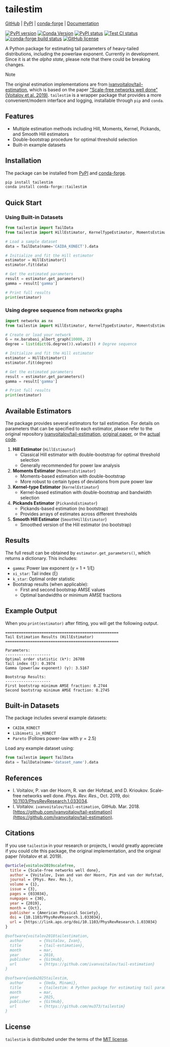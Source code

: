 # tailestim

[GitHub](https://github.com/mu373/tailestim) | [PyPI](https://pypi.org/project/tailestim/) | [conda-forge](https://anaconda.org/conda-forge/tailestim) | [Documentation](https://tailestim.readthedocs.io/en/latest/)

[![PyPI version](https://img.shields.io/pypi/v/tailestim)](https://pypi.org/project/tailestim/) [![Conda Version](https://img.shields.io/conda/vn/conda-forge/tailestim.svg)](https://anaconda.org/conda-forge/tailestim) [![PyPI status](https://img.shields.io/pypi/status/tailestim)](https://pypi.org/project/tailestim/)  [![Test CI status](https://github.com/mu373/tailestim/actions/workflows/test.yml/badge.svg)](https://github.com/mu373/tailestim/actions/workflows/test.yml) [![conda-forge build status](https://dev.azure.com/conda-forge/feedstock-builds/_apis/build/status/tailestim-feedstock?branchName=main)](https://dev.azure.com/conda-forge/feedstock-builds/_build/latest?definitionId=25102&branchName=main) [![GitHub license](https://img.shields.io/github/license/mu373/tailestim)](https://github.com/mu373/tailestim/blob/main/LICENSE.txt)


A Python package for estimating tail parameters of heavy-tailed distributions, including the powerlaw exponent. Currently in development. Since it is at the *alpha state*, please note that there could be breaking changes.

> [!NOTE]
The original estimation implementations are from [ivanvoitalov/tail-estimation](https://github.com/ivanvoitalov/tail-estimation), which is based on the paper ["Scale-free networks well done" (Voitalov et al. 2019)](https://doi.org/10.1103/PhysRevResearch.1.033034). `tailestim` is a wrapper package that provides a more convenient/modern interface and logging, installable through `pip` and `conda`.

## Features
- Multiple estimation methods including Hill, Moments, Kernel, Pickands, and Smooth Hill estimators
- Double-bootstrap procedure for optimal threshold selection
- Built-in example datasets

## Installation
The package can be installed from [PyPI](https://pypi.org/project/tailestim/) and [conda-forge](https://anaconda.org/conda-forge/tailestim).
```bash
pip install tailestim
conda install conda-forge::tailestim
```

## Quick Start

### Using Built-in Datasets
```python
from tailestim import TailData
from tailestim import HillEstimator, KernelTypeEstimator, MomentsEstimator

# Load a sample dataset
data = TailData(name='CAIDA_KONECT').data

# Initialize and fit the Hill estimator
estimator = HillEstimator()
estimator.fit(data)

# Get the estimated parameters
result = estimator.get_parameters()
gamma = result['gamma']

# Print full results
print(estimator)
```

### Using degree sequence from networkx graphs
```python
import networkx as nx
from tailestim import HillEstimator, KernelTypeEstimator, MomentsEstimator

# Create or load your network
G = nx.barabasi_albert_graph(10000, 2)
degree = list(dict(G.degree()).values()) # Degree sequence

# Initialize and fit the Hill estimator
estimator = HillEstimator()
estimator.fit(degree)

# Get the estimated parameters
result = estimator.get_parameters()
gamma = result['gamma']

# Print full results
print(estimator)
```

## Available Estimators
The package provides several estimators for tail estimation. For details on parameters that can be specified to each estimator, please refer to the original repository [ivanvoitalov/tail-estimation](https://github.com/ivanvoitalov/tail-estimation), [original paper](https://doi.org/10.1103/PhysRevResearch.1.033034), or the [actual code](https://github.com/mu373/tailestim/blob/main/src/tailestim/tail_methods.py).

1. **Hill Estimator** (`HillEstimator`)
   - Classical Hill estimator with double-bootstrap for optimal threshold selection
   - Generally recommended for power law analysis
2. **Moments Estimator** (`MomentsEstimator`)
   - Moments-based estimation with double-bootstrap
   - More robust to certain types of deviations from pure power law
3. **Kernel-type Estimator** (`KernelEstimator`)
   - Kernel-based estimation with double-bootstrap and bandwidth selection
4. **Pickands Estimator** (`PickandsEstimator`)
   - Pickands-based estimation (no bootstrap)
   - Provides arrays of estimates across different thresholds
5. **Smooth Hill Estimator** (`SmoothHillEstimator`)
   - Smoothed version of the Hill estimator (no bootstrap)

## Results
The full result can be obtained by `estimator.get_parameters()`, which returns a dictionary. This includes:
- `gamma`: Power law exponent (γ = 1 + 1/ξ)
- `xi_star`: Tail index (ξ)
- `k_star`: Optimal order statistic
- Bootstrap results (when applicable):
  - First and second bootstrap AMSE values
  - Optimal bandwidths or minimum AMSE fractions

## Example Output
When you `print(estimator)` after fitting, you will get the following output.
```
==================================================
Tail Estimation Results (HillEstimator)
==================================================

Parameters:
--------------------
Optimal order statistic (k*): 26708
Tail index (ξ): 0.3974
Gamma (powerlaw exponent) (γ): 3.5167

Bootstrap Results:
--------------------
First bootstrap minimum AMSE fraction: 0.2744
Second bootstrap minimum AMSE fraction: 0.2745
```

## Built-in Datasets

The package includes several example datasets:
- `CAIDA_KONECT`
- `Libimseti_in_KONECT`
- `Pareto` (Follows power-law with $\gamma=2.5$)

Load any example dataset using:
```python
from tailestim import TailData
data = TailData(name='dataset_name').data
```

## References
- I. Voitalov, P. van der Hoorn, R. van der Hofstad, and D. Krioukov. Scale-free networks well done. *Phys. Rev. Res.*, Oct. 2019, doi: [10.1103/PhysRevResearch.1.033034](https://doi.org/10.1103/PhysRevResearch.1.033034).
- I. Voitalov. `ivanvoitalov/tail-estimation`, GitHub. Mar. 2018. [https://github.com/ivanvoitalov/tail-estimation](https://github.com/ivanvoitalov/tail-estimation).

## Citations
If you use `tailestim` in your research or projects, I would greatly appreciate if you could cite this package, the original implementation, and the original paper (Voitalov et al. 2019).

```bibtex
@article{voitalov2019scalefree,
  title = {Scale-free networks well done},
  author = {Voitalov, Ivan and van der Hoorn, Pim and van der Hofstad, Remco and Krioukov, Dmitri},
  journal = {Phys. Rev. Res.},
  volume = {1},
  issue = {3},
  pages = {033034},
  numpages = {30},
  year = {2019},
  month = {Oct},
  publisher = {American Physical Society},
  doi = {10.1103/PhysRevResearch.1.033034},
  url = {https://link.aps.org/doi/10.1103/PhysRevResearch.1.033034}
}

@software{voitalov2018tailestimation,
  author       = {Voitalov, Ivan},
  title        = {tail-estimation},
  month        = mar,
  year         = 2018,
  publisher    = {GitHub},
  url          = {https://github.com/ivanvoitalov/tail-estimation}
}

@software{ueda2025tailestim,
  author       = {Ueda, Minami},
  title        = {tailestim: A Python package for estimating tail parameters of heavy-tailed distributions},
  month        = mar,
  year         = 2025,
  publisher    = {GitHub},
  url          = {https://github.com/mu373/tailestim}
}
```

## License
`tailestim` is distributed under the terms of the [MIT license](https://github.com/mu373/tailestim/blob/main/LICENSE.txt).
